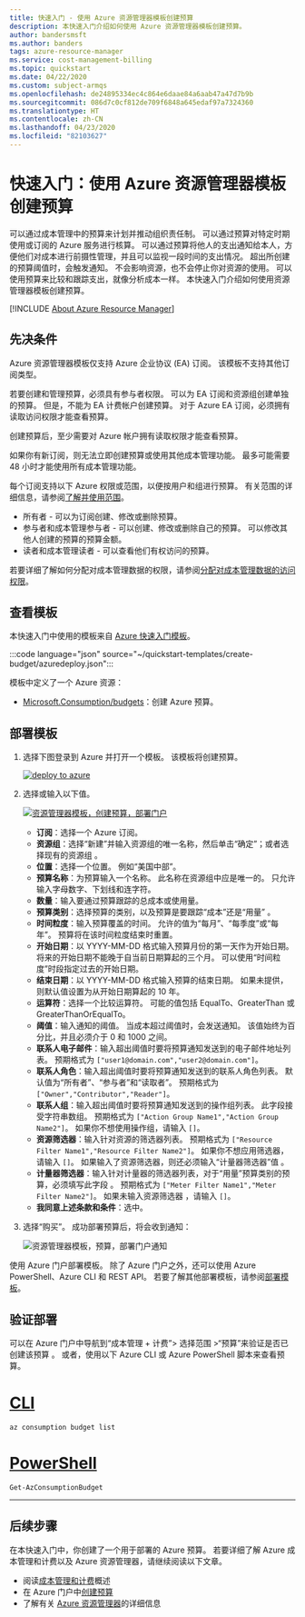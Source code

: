 ```yaml
---
title: 快速入门 - 使用 Azure 资源管理器模板创建预算
description: 本快速入门介绍如何使用 Azure 资源管理器模板创建预算。
author: bandersmsft
ms.author: banders
tags: azure-resource-manager
ms.service: cost-management-billing
ms.topic: quickstart
ms.date: 04/22/2020
ms.custom: subject-armqs
ms.openlocfilehash: de24895334ec4c864e6daae84a6aab47a47d7b9b
ms.sourcegitcommit: 086d7c0cf812de709f6848a645edaf97a7324360
ms.translationtype: HT
ms.contentlocale: zh-CN
ms.lasthandoff: 04/23/2020
ms.locfileid: "82103627"
---
```

# <a name="quickstart-create-a-budget-with-an-azure-resource-manager-template"></a>快速入门：使用 Azure 资源管理器模板创建预算

可以通过成本管理中的预算来计划并推动组织责任制。 可以通过预算对特定时期使用或订阅的 Azure 服务进行核算。 可以通过预算将他人的支出通知给本人，方便他们对成本进行前摄性管理，并且可以监视一段时间的支出情况。 超出所创建的预算阈值时，会触发通知。 不会影响资源，也不会停止你对资源的使用。 可以使用预算来比较和跟踪支出，就像分析成本一样。 本快速入门介绍如何使用资源管理器模板创建预算。

[!INCLUDE [About Azure Resource Manager](../../../includes/resource-manager-quickstart-introduction.md)]

## <a name="prerequisites"></a>先决条件

Azure 资源管理器模板仅支持 Azure 企业协议 (EA) 订阅。 该模板不支持其他订阅类型。

若要创建和管理预算，必须具有参与者权限。 可以为 EA 订阅和资源组创建单独的预算。 但是，不能为 EA 计费帐户创建预算。 对于 Azure EA 订阅，必须拥有读取访问权限才能查看预算。

创建预算后，至少需要对 Azure 帐户拥有读取权限才能查看预算。

如果你有新订阅，则无法立即创建预算或使用其他成本管理功能。 最多可能需要 48 小时才能使用所有成本管理功能。

每个订阅支持以下 Azure 权限或范围，以便按用户和组进行预算。 有关范围的详细信息，请参阅[了解并使用范围](understand-work-scopes.md)。

- 所有者 - 可以为订阅创建、修改或删除预算。
- 参与者和成本管理参与者 - 可以创建、修改或删除自己的预算。 可以修改其他人创建的预算的预算金额。
- 读者和成本管理读者 - 可以查看他们有权访问的预算。

若要详细了解如何分配对成本管理数据的权限，请参阅[分配对成本管理数据的访问权限](assign-access-acm-data.md)。

## <a name="review-the-template"></a>查看模板

本快速入门中使用的模板来自 [Azure 快速入门模板](https://azure.microsoft.com/resources/templates/create-budget)。

:::code language="json" source="~/quickstart-templates/create-budget/azuredeploy.json":::

模板中定义了一个 Azure 资源：

* [Microsoft.Consumption/budgets](/azure/templates/microsoft.consumption/budgets)：创建 Azure 预算。

## <a name="deploy-the-template"></a>部署模板

1. 选择下图登录到 Azure 并打开一个模板。 该模板将创建预算。

   <a href="https://portal.azure.com/#create/Microsoft.Template/uri/https%3A%2F%2Fraw.githubusercontent.com%2FAzure%2Fazure-quickstart-templates%2Fmaster%2Fcreate-budget%2Fazuredeploy.json"><img src="./media/quick-create-budget-template/deploy-to-azure.png" alt="deploy to azure"/></a>

2. 选择或输入以下值。

   [![资源管理器模板，创建预算，部署门户](./media/quick-create-budget-template/create-budget-using-template-portal.png)](./media/quick-create-budget-template/create-budget-using-template-portal.png#lightbox)

    * **订阅**：选择一个 Azure 订阅。
    * **资源组**：选择“新建”并输入资源组的唯一名称，然后单击“确定”；或者选择现有的资源组   。
    * **位置**：选择一个位置。 例如“美国中部”。 
    * **预算名称**：为预算输入一个名称。 此名称在资源组中应是唯一的。 只允许输入字母数字、下划线和连字符。
    * **数量**：输入要通过预算跟踪的总成本或使用量。
    * **预算类别**：选择预算的类别，以及预算是要跟踪“成本”还是“用量”   。
    * **时间粒度**：输入预算覆盖的时间。 允许的值为“每月”、“每季度”或“每年”。 预算将在该时间粒度结束时重置。
    * **开始日期**：以 YYYY-MM-DD 格式输入预算月份的第一天作为开始日期。 将来的开始日期不能晚于自当前日期算起的三个月。 可以使用“时间粒度”时段指定过去的开始日期。
    * **结束日期**：以 YYYY-MM-DD 格式输入预算的结束日期。 如果未提供，则默认值设置为从开始日期算起的 10 年。
    * **运算符**：选择一个比较运算符。 可能的值包括 EqualTo、GreaterThan 或 GreaterThanOrEqualTo。
    * **阈值**：输入通知的阈值。 当成本超过阈值时，会发送通知。 该值始终为百分比，并且必须介于 0 和 1000 之间。
    * **联系人电子邮件**：输入超出阈值时要将预算通知发送到的电子邮件地址列表。 预期格式为 `["user1@domain.com","user2@domain.com"]`。
    * **联系人角色**：输入超出阈值时要将预算通知发送到的联系人角色列表。 默认值为“所有者”、“参与者”和“读取者”。 预期格式为 `["Owner","Contributor","Reader"]`。
    * **联系人组**：输入超出阈值时要将预算通知发送到的操作组列表。 此字段接受字符串数组。 预期格式为 `["Action Group Name1","Action Group Name2"]`。 如果你不想使用操作组，请输入 `[]`。
    * **资源筛选器**：输入针对资源的筛选器列表。 预期格式为 `["Resource Filter Name1","Resource Filter Name2"]`。 如果你不想应用筛选器，请输入 `[]`。 如果输入了资源筛选器，则还必须输入“计量器筛选器”值  。
    * **计量器筛选器**：输入针对计量器的筛选器列表，对于“用量”预算类别的预算，必须填写此字段  。 预期格式为 `["Meter Filter Name1","Meter Filter Name2"]`。 如果未输入资源筛选器  ，请输入 `[]`。
    * **我同意上述条款和条件**：选中。

3. 选择“购买”。  成功部署预算后，将会收到通知：

   ![资源管理器模板，预算，部署门户通知](./media/quick-create-budget-template/resource-manager-template-portal-deployment-notification.png)

使用 Azure 门户部署模板。 除了 Azure 门户之外，还可以使用 Azure PowerShell、Azure CLI 和 REST API。 若要了解其他部署模板，请参阅[部署模板](../../azure-resource-manager/templates/deploy-powershell.md)。

## <a name="validate-the-deployment"></a>验证部署

可以在 Azure 门户中导航到“成本管理 + 计费”> 选择范围 >“预算”来验证是否已创建该预算   。 或者，使用以下 Azure CLI 或 Azure PowerShell 脚本来查看预算。

# <a name="cli"></a>[CLI](#tab/CLI)

```azurecli-interactive
az consumption budget list
```

# <a name="powershell"></a>[PowerShell](#tab/PowerShell)

```azurepowershell-interactive
Get-AzConsumptionBudget
```

---

## <a name="next-steps"></a>后续步骤

在本快速入门中，你创建了一个用于部署的 Azure 预算。 若要详细了解 Azure 成本管理和计费以及 Azure 资源管理器，请继续阅读以下文章。

- 阅读[成本管理和计费](../cost-management-billing-overview.md)概述
- 在 Azure 门户中[创建预算](tutorial-acm-create-budgets.md)
- 了解有关 [Azure 资源管理器](../../azure-resource-manager/management/overview.md)的详细信息